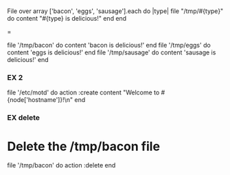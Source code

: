 
# 
File over array
['bacon', 'eggs', 'sausage'].each do |type|
  file "/tmp/#{type}" do
    content "#{type} is delicious!"
  end
end

=

file '/tmp/bacon' do 
	content 'bacon is delicious!'
end
file '/tmp/eggs' do 
	content 'eggs is delicious!'
end
file '/tmp/sausage' do 
	content 'sausage is delicious!'
end





### EX 2

file '/etc/motd' do
  action :create
  content "Welcome to #{node['hostname']}!\n"
end



### EX delete

# Delete the /tmp/bacon file
file '/tmp/bacon' do
  action :delete
end



